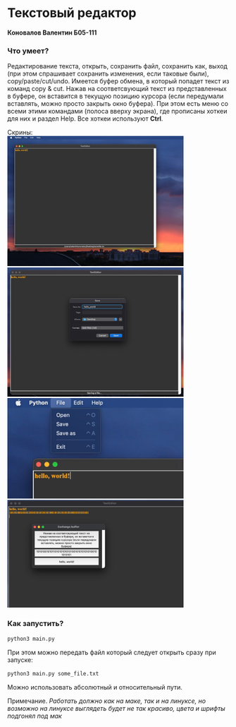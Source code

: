 # Текстовый редактор

**Коновалов Валентин Б05-111**

### Что умеет?
Редактирование текста, открыть, сохранить файл, сохранить как, выход (при этом спрашивает сохранить изменения, если таковые были), copy/paste/cut/undo. Имеется буфер обмена, в который попадет текст из команд copy & cut. Нажав на соответсвующий текст из представленных в буфере, он вставится в текущую позицию курсора (если передумали вставлять, можно просто закрыть окно буфера). При этом есть меню со всеми этими командами (полоса вверху экрана), где прописаны хоткеи для них и раздел Help. Все хоткеи используют **Ctrl**.

Скрины:  
<img src="https://github.com/valkon29/TextEditor/blob/dev/images/photo_2022-04-17%2000.32.20.jpeg" width="400"/>
<img src="https://github.com/valkon29/TextEditor/blob/dev/images/photo_2022-04-17%2000.32.36.jpeg" width="400"/>
<img src="https://github.com/valkon29/TextEditor/blob/dev/images/photo_2022-04-17%2000.32.29.jpeg" width="400"/>
<img src="https://github.com/valkon29/TextEditor/blob/dev/images/photo_2022-04-17%2000.32.39.jpeg" width="400"/>

### Как запустить?
```bash
python3 main.py
```
При этом можно передать файл который следует открыть сразу при запуске:
```bash
python3 main.py some_file.txt
```
Можно использовать абсолютный и относительный пути.

Примечание. *Работать должно как на маке, так и на линуксе, но возможно на линуксе выглядеть будет не так красиво, цвета и шрифты подгонял под мак*
